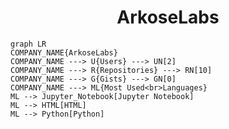 <h1 align="center">ArkoseLabs</h1>

```mermaid
graph LR
COMPANY_NAME{ArkoseLabs}
COMPANY_NAME ---> U{Users} ---> UN[2]
COMPANY_NAME ---> R{Repositories} ---> RN[10]
COMPANY_NAME ---> G{Gists} ---> GN[0]
COMPANY_NAME ---> ML{Most Used<br>Languages}
ML --> Jupyter_Notebook[Jupyter Notebook]
ML --> HTML[HTML]
ML --> Python[Python]
```
